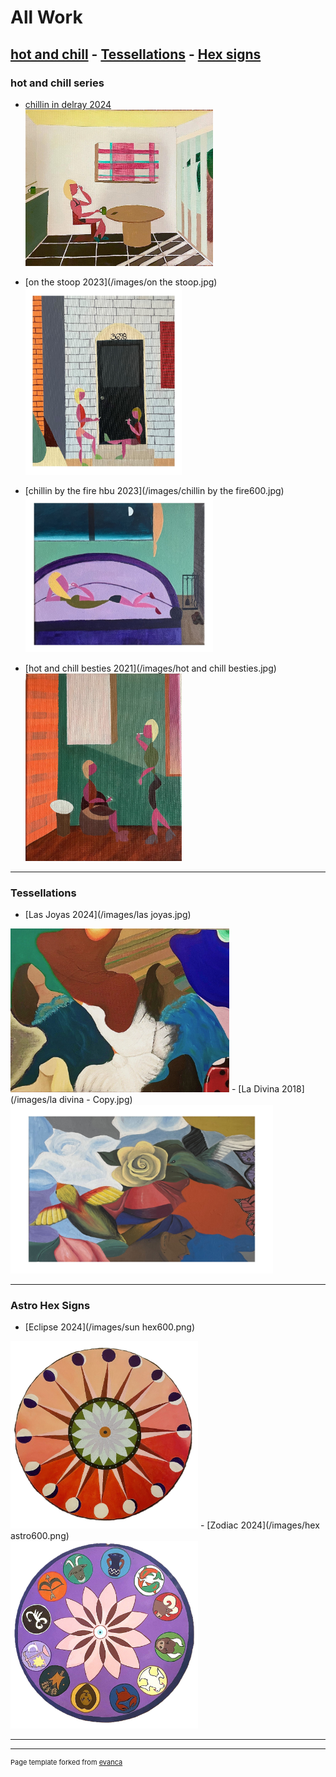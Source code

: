 # All Work <br>

## [hot and chill](/hotandchill.md) - [Tessellations](/tessellations.md) - [Hex signs](/hexes.md) <br>

### hot and chill series

- [chillin in delray 2024](/images/delray600.jpg)<br>
<img src="images/delray600.jpg" 
style="width: 300px; height: 250px;"/>

- [on the stoop 2023](/images/on the stoop.jpg)<br>
<img src="images/on the stoop.jpg" 
style="width: 250px; height: 300px;"/>


- [chillin by the fire hbu 2023](/images/chillin by the fire600.jpg)<br>
<img src="images/chillin by the fire600.jpg" 
style="width: 300px; height: 250px;"/>



- [hot and chill besties 2021](/images/hot and chill besties.jpg)<br>
<img src="images/hot and chill besties.jpg" 
style="width: 250px; height: 300px;"/>

---

### Tessellations

- [Las Joyas 2024](/images/las joyas.jpg)<br>
<img src="images/las joyas.jpg" style="width: 350px; height: 262px;"/>
- [La Divina 2018](/images/la divina - Copy.jpg)<br>
<img src="images/la divina - Copy.jpg" style="width: 420px; height: 270px;"/>

---

### Astro Hex Signs
- [Eclipse 2024](/images/sun hex600.png)<br>
<img src="images/sun hex600.png" style="width: 300px; height: 300px;"/>
- [Zodiac 2024](/images/hex astro600.png)<br>
<img src="images/hex astro600.png" style="width: 300px; height: 300px;"/>

---




---
<p style="font-size:11px">Page template forked from <a href="https://github.com/evanca/quick-portfolio">evanca</a></p>
<!-- Remove above link if you don't want to attibute -->
